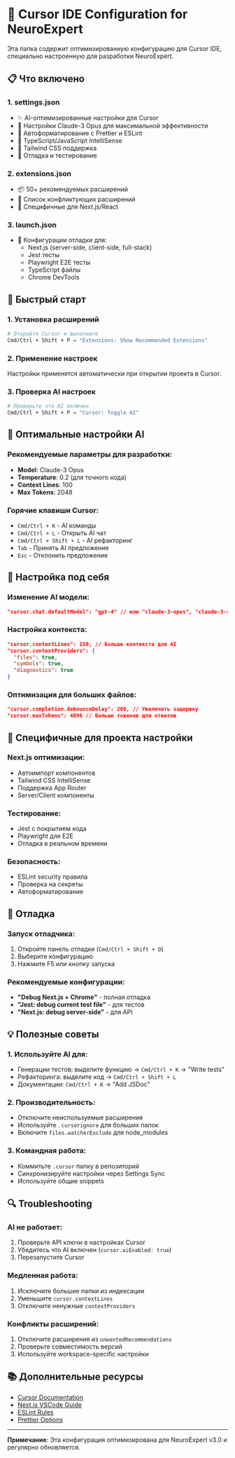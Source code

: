# 🚀 Cursor IDE Configuration for NeuroExpert

Эта папка содержит оптимизированную конфигурацию для Cursor IDE, специально настроенную для разработки NeuroExpert.

## 📋 Что включено

### 1. **settings.json**
- ✨ AI-оптимизированные настройки для Cursor
- 🤖 Настройки Claude-3 Opus для максимальной эффективности
- 🎨 Автоформатирование с Prettier и ESLint
- 📝 TypeScript/JavaScript IntelliSense
- 🎯 Tailwind CSS поддержка
- 🔧 Отладка и тестирование

### 2. **extensions.json**
- 📦 50+ рекомендуемых расширений
- 🚫 Список конфликтующих расширений
- 🎯 Специфичные для Next.js/React

### 3. **launch.json**
- 🐛 Конфигурации отладки для:
  - Next.js (server-side, client-side, full-stack)
  - Jest тесты
  - Playwright E2E тесты
  - TypeScript файлы
  - Chrome DevTools

## 🚀 Быстрый старт

### 1. Установка расширений
```bash
# Откройте Cursor и выполните
Cmd/Ctrl + Shift + P → "Extensions: Show Recommended Extensions"
```

### 2. Применение настроек
Настройки применятся автоматически при открытии проекта в Cursor.

### 3. Проверка AI настроек
```bash
# Проверьте что AI включен
Cmd/Ctrl + Shift + P → "Cursor: Toggle AI"
```

## 🎯 Оптимальные настройки AI

### Рекомендуемые параметры для разработки:
- **Model**: Claude-3 Opus
- **Temperature**: 0.2 (для точного кода)
- **Context Lines**: 100
- **Max Tokens**: 2048

### Горячие клавиши Cursor:
- `Cmd/Ctrl + K` - AI команды
- `Cmd/Ctrl + L` - Открыть AI чат
- `Cmd/Ctrl + Shift + L` - AI рефакторинг
- `Tab` - Принять AI предложение
- `Esc` - Отклонить предложение

## 🔧 Настройка под себя

### Изменение AI модели:
```json
"cursor.chat.defaultModel": "gpt-4" // или "claude-3-opus", "claude-3-sonnet"
```

### Настройка контекста:
```json
"cursor.contextLines": 150, // Больше контекста для AI
"cursor.contextProviders": {
  "files": true,
  "symbols": true,
  "diagnostics": true
}
```

### Оптимизация для больших файлов:
```json
"cursor.completion.debounceDelay": 200, // Увеличить задержку
"cursor.maxTokens": 4096 // Больше токенов для ответов
```

## 📝 Специфичные для проекта настройки

### Next.js оптимизации:
- Автоимпорт компонентов
- Tailwind CSS IntelliSense
- Поддержка App Router
- Server/Client компоненты

### Тестирование:
- Jest с покрытием кода
- Playwright для E2E
- Отладка в реальном времени

### Безопасность:
- ESLint security правила
- Проверка на секреты
- Автоформатирование

## 🐛 Отладка

### Запуск отладчика:
1. Откройте панель отладки (`Cmd/Ctrl + Shift + D`)
2. Выберите конфигурацию
3. Нажмите F5 или кнопку запуска

### Рекомендуемые конфигурации:
- **"Debug Next.js + Chrome"** - полная отладка
- **"Jest: debug current test file"** - для тестов
- **"Next.js: debug server-side"** - для API

## 💡 Полезные советы

### 1. Используйте AI для:
- Генерации тестов: выделите функцию → `Cmd/Ctrl + K` → "Write tests"
- Рефакторинга: выделите код → `Cmd/Ctrl + Shift + L`
- Документации: `Cmd/Ctrl + K` → "Add JSDoc"

### 2. Производительность:
- Отключите неиспользуемые расширения
- Используйте `.cursorignore` для больших папок
- Включите `files.watcherExclude` для node_modules

### 3. Командная работа:
- Коммитьте `.cursor` папку в репозиторий
- Синхронизируйте настройки через Settings Sync
- Используйте общие snippets

## 🔍 Troubleshooting

### AI не работает:
1. Проверьте API ключи в настройках Cursor
2. Убедитесь что AI включен (`cursor.aiEnabled: true`)
3. Перезапустите Cursor

### Медленная работа:
1. Исключите большие папки из индексации
2. Уменьшите `cursor.contextLines`
3. Отключите ненужные `contextProviders`

### Конфликты расширений:
1. Отключите расширения из `unwantedRecommendations`
2. Проверьте совместимость версий
3. Используйте workspace-specific настройки

## 📚 Дополнительные ресурсы

- [Cursor Documentation](https://cursor.sh/docs)
- [Next.js VSCode Guide](https://nextjs.org/docs/advanced-features/debugging)
- [ESLint Rules](https://eslint.org/docs/rules/)
- [Prettier Options](https://prettier.io/docs/en/options.html)

---

**Примечание**: Эта конфигурация оптимизирована для NeuroExpert v3.0 и регулярно обновляется.
